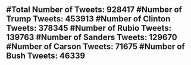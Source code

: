 #Total Number of Tweets: 928417 
#Number of Trump Tweets: 453913
#Number of Clinton Tweets: 378345
#Number of Rubio Tweets: 139763
#Number of Sanders Tweets: 129670
#Number of Carson Tweets: 71675
#Number of Bush Tweets: 46339
---
